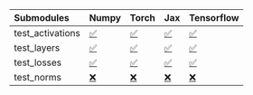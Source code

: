 | Submodules       | Numpy                                                                                                                           | Torch                                                                                                                           | Jax                                                                                                                             | Tensorflow                                                                                                                      |
|:-----------------|:--------------------------------------------------------------------------------------------------------------------------------|:--------------------------------------------------------------------------------------------------------------------------------|:--------------------------------------------------------------------------------------------------------------------------------|:--------------------------------------------------------------------------------------------------------------------------------|
| test_activations | <a href="https://github.com/unifyai/ivy/runs/8188989524?check_suite_focus=true" rel="noopener noreferrer" target="_blank">✅</a> | <a href="https://github.com/unifyai/ivy/runs/8188990011?check_suite_focus=true" rel="noopener noreferrer" target="_blank">✅</a> | <a href="https://github.com/unifyai/ivy/runs/8188990765?check_suite_focus=true" rel="noopener noreferrer" target="_blank">✅</a> | <a href="https://github.com/unifyai/ivy/runs/8188991361?check_suite_focus=true" rel="noopener noreferrer" target="_blank">✅</a> |
| test_layers      | <a href="https://github.com/unifyai/ivy/runs/8188989637?check_suite_focus=true" rel="noopener noreferrer" target="_blank">✅</a> | <a href="https://github.com/unifyai/ivy/runs/8188990211?check_suite_focus=true" rel="noopener noreferrer" target="_blank">✅</a> | <a href="https://github.com/unifyai/ivy/runs/8188990915?check_suite_focus=true" rel="noopener noreferrer" target="_blank">✅</a> | <a href="https://github.com/unifyai/ivy/runs/8188991506?check_suite_focus=true" rel="noopener noreferrer" target="_blank">✅</a> |
| test_losses      | <a href="https://github.com/unifyai/ivy/runs/8188989753?check_suite_focus=true" rel="noopener noreferrer" target="_blank">✅</a> | <a href="https://github.com/unifyai/ivy/runs/8188990404?check_suite_focus=true" rel="noopener noreferrer" target="_blank">✅</a> | <a href="https://github.com/unifyai/ivy/runs/8188991071?check_suite_focus=true" rel="noopener noreferrer" target="_blank">✅</a> | <a href="https://github.com/unifyai/ivy/runs/8188991636?check_suite_focus=true" rel="noopener noreferrer" target="_blank">✅</a> |
| test_norms       | <a href="https://github.com/unifyai/ivy/runs/8188989878?check_suite_focus=true" rel="noopener noreferrer" target="_blank">❌</a> | <a href="https://github.com/unifyai/ivy/runs/8188990574?check_suite_focus=true" rel="noopener noreferrer" target="_blank">❌</a> | <a href="https://github.com/unifyai/ivy/runs/8188991195?check_suite_focus=true" rel="noopener noreferrer" target="_blank">❌</a> | <a href="https://github.com/unifyai/ivy/runs/8188991745?check_suite_focus=true" rel="noopener noreferrer" target="_blank">❌</a> |
